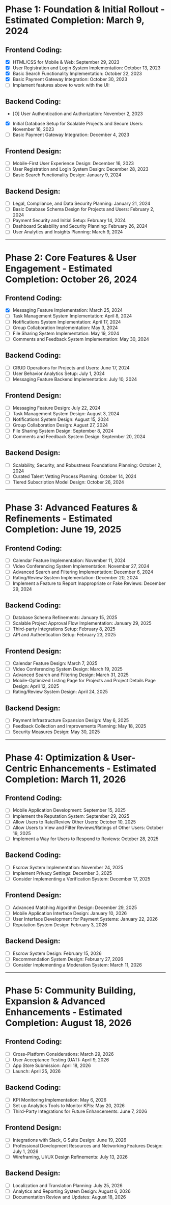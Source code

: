 # **Phase 1: Foundation & Initial Rollout - Estimated Completion: March 9, 2024**

## **Frontend Coding:**
- [X] HTML/CSS for Mobile & Web: September 29, 2023
- [X] User Registration and Login System Implementation: October 13, 2023
- [X] Basic Search Functionality Implementation: October 22, 2023
- [X] Basic Payment Gateway Integration: October 30, 2023
- [ ] Implament features above to work with the UI: 

## **Backend Coding:**
- [O] User Authentication and Authorization: November 2, 2023
- [X] Initial Database Setup for Scalable Projects and Secure Users: November 16, 2023
- [ ] Basic Payment Gateway Integration: December 4, 2023

## **Frontend Design:**
- [ ] Mobile-First User Experience Design: December 16, 2023
- [ ] User Registration and Login System Design: December 28, 2023
- [ ] Basic Search Functionality Design: January 9, 2024

## **Backend Design:**
- [ ] Legal, Compliance, and Data Security Planning: January 21, 2024
- [ ] Basic Database Schema Design for Projects and Users: February 2, 2024
- [ ] Payment Security and Initial Setup: February 14, 2024
- [ ] Dashboard Scalability and Security Planning: February 26, 2024
- [ ] User Analytics and Insights Planning: March 9, 2024

---

# **Phase 2: Core Features & User Engagement - Estimated Completion: October 26, 2024**

## **Frontend Coding:**
- [X] Messaging Feature Implementation: March 25, 2024
- [ ] Task Management System Implementation: April 8, 2024
- [ ] Notifications System Implementation: April 17, 2024
- [ ] Group Collaboration Implementation: May 3, 2024
- [ ] File Sharing System Implementation: May 19, 2024
- [ ] Comments and Feedback System Implementation: May 30, 2024

## **Backend Coding:**
- [ ] CRUD Operations for Projects and Users: June 17, 2024
- [ ] User Behavior Analytics Setup: July 1, 2024
- [ ] Messaging Feature Backend Implementation: July 10, 2024

## **Frontend Design:**
- [ ] Messaging Feature Design: July 22, 2024
- [ ] Task Management System Design: August 3, 2024
- [ ] Notifications System Design: August 15, 2024
- [ ] Group Collaboration Design: August 27, 2024
- [ ] File Sharing System Design: September 8, 2024
- [ ] Comments and Feedback System Design: September 20, 2024

## **Backend Design:**
- [ ] Scalability, Security, and Robustness Foundations Planning: October 2, 2024
- [ ] Curated Talent Vetting Process Planning: October 14, 2024
- [ ] Tiered Subscription Model Design: October 26, 2024

---

# **Phase 3: Advanced Features & Refinements - Estimated Completion: June 19, 2025**

## **Frontend Coding:**
- [ ] Calendar Feature Implementation: November 11, 2024
- [ ] Video Conferencing System Implementation: November 27, 2024
- [ ] Advanced Search and Filtering Implementation: December 6, 2024
- [ ] Rating/Review System Implementation: December 20, 2024
- [ ] Implement a Feature to Report Inappropriate or Fake Reviews: December 29, 2024

## **Backend Coding:**
- [ ] Database Schema Refinements: January 15, 2025
- [ ] Scalable Project Approval Flow Implementation: January 29, 2025
- [ ] Third-party Integrations Setup: February 8, 2025
- [ ] API and Authentication Setup: February 23, 2025

## **Frontend Design:**
- [ ] Calendar Feature Design: March 7, 2025
- [ ] Video Conferencing System Design: March 19, 2025
- [ ] Advanced Search and Filtering Design: March 31, 2025
- [ ] Mobile-Optimized Listing Page for Projects and Project Details Page Design: April 12, 2025
- [ ] Rating/Review System Design: April 24, 2025

## **Backend Design:**
- [ ] Payment Infrastructure Expansion Design: May 6, 2025
- [ ] Feedback Collection and Improvements Planning: May 18, 2025
- [ ] Security Measures Design: May 30, 2025

---

# **Phase 4: Optimization & User-Centric Enhancements - Estimated Completion: March 11, 2026**

## **Frontend Coding:**
- [ ] Mobile Application Development: September 15, 2025
- [ ] Implement the Reputation System: September 29, 2025
- [ ] Allow Users to Rate/Review Other Users: October 10, 2025
- [ ] Allow Users to View and Filter Reviews/Ratings of Other Users: October 19, 2025
- [ ] Implement a Way for Users to Respond to Reviews: October 28, 2025

## **Backend Coding:**
- [ ] Escrow System Implementation: November 24, 2025
- [ ] Implement Privacy Settings: December 3, 2025
- [ ] Consider Implementing a Verification System: December 17, 2025

## **Frontend Design:**
- [ ] Advanced Matching Algorithm Design: December 29, 2025
- [ ] Mobile Application Interface Design: January 10, 2026
- [ ] User Interface Development for Payment Systems: January 22, 2026
- [ ] Reputation System Design: February 3, 2026

## **Backend Design:**
- [ ] Escrow System Design: February 15, 2026
- [ ] Recommendation System Design: February 27, 2026
- [ ] Consider Implementing a Moderation System: March 11, 2026

---

# **Phase 5: Community Building, Expansion & Advanced Enhancements - Estimated Completion: August 18, 2026**

## **Frontend Coding:**
- [ ] Cross-Platform Considerations: March 29, 2026
- [ ] User Acceptance Testing (UAT): April 9, 2026
- [ ] App Store Submission: April 18, 2026
- [ ] Launch: April 25, 2026

## **Backend Coding:**
- [ ] KPI Monitoring Implementation: May 6, 2026
- [ ] Set up Analytics Tools to Monitor KPIs: May 20, 2026
- [ ] Third-Party Integrations for Future Enhancements: June 7, 2026

## **Frontend Design:**
- [ ] Integrations with Slack, G Suite Design: June 19, 2026
- [ ] Professional Development Resources and Networking Features Design: July 1, 2026
- [ ] Wireframing, UI/UX Design Refinements: July 13, 2026

## **Backend Design:**
- [ ] Localization and Translation Planning: July 25, 2026
- [ ] Analytics and Reporting System Design: August 6, 2026
- [ ] Documentation Review and Updates: August 18, 2026